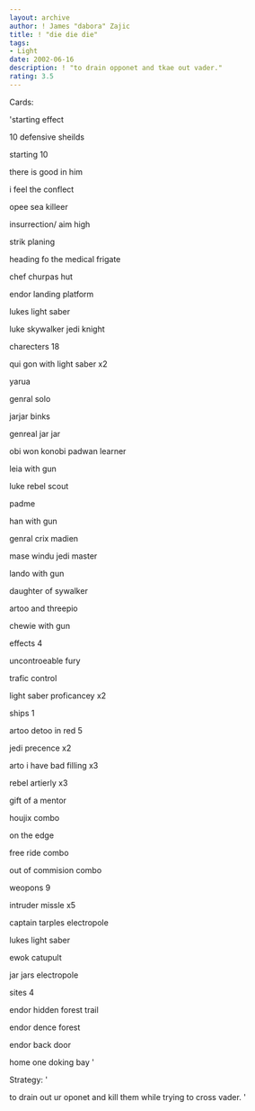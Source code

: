 ```yaml
---
layout: archive
author: ! James "dabora" Zajic
title: ! "die die die"
tags:
- Light
date: 2002-06-16
description: ! "to drain opponet and tkae out vader."
rating: 3.5
---
```

Cards: 

'starting effect

10 defensive sheilds



starting 10

there is good in him

i feel the conflect

opee sea killeer

insurrection/ aim high

strik planing

heading fo the medical frigate

chef churpas hut

endor landing platform

lukes light saber

luke skywalker jedi knight



charecters 18

qui gon with light saber x2

yarua

genral solo

jarjar binks 

genreal jar jar

obi won konobi padwan learner

leia with gun

luke rebel scout

padme

han with gun

genral crix madien

mase windu jedi master

lando with gun

daughter of sywalker

artoo and threepio

chewie with gun


effects 4

uncontroeable fury

trafic control

light saber proficancey x2



ships 1

artoo detoo in red 5

jedi precence x2

arto i have bad filling x3

rebel artierly x3

gift of a mentor

houjix combo

on the edge

free ride combo

out of commision combo



weopons 9

intruder missle x5

captain tarples electropole

lukes light saber

ewok catupult

jar jars electropole


sites 4

endor hidden forest trail

endor dence forest

endor back door

home one doking bay '

Strategy: '

to drain out ur oponet and kill them while trying to cross vader. '